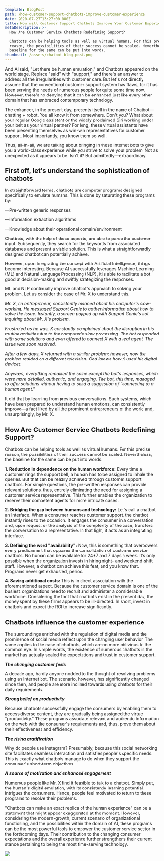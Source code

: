 ```yaml
---
template: BlogPost
path: /how-customer-support-chatbots-improve-customer-experience
date: 2020-07-27T13:27:00.000Z
title: How will Customer Support Chatbots Improve Your Customer Experience?
metaDescription: >-
  How Are Customer Service Chatbots Redefining Support?

  Chatbots can be helping tools as well as virtual humans. For this precise
  reason, the possibilities of their success cannot be scaled. Nevertheless, the
  baseline for the same can be put into words.
thumbnail: /assets/chatbot-blog-post.png
---
```



And AI said, "Let there be human emulation," and Chatbots appeared on the world stage. Replace "said" with "support," and there's an answer to address all the irregularities with customer care. But let's not directly assume that the conventional customer support system has flaws, for it has been serving the needs of numerous people for quite some time now. However, there's no denying that it can be enhanced just like every other domain that has embraced contemporary technology. 

The enhancer, in the present day, presents itself in the name of Chatbot—chatting + robot. You all know it from somewhere. Don't you? What about your regular Google assistant or the widely proclaimed Siri working under your belt as your virtual partner? For long, these virtual assistants have been presenting themselves as win-win representatives for customer support. Most importantly, you know them so well.

Thus, all-in-all, we are talking about bringing in these Internet bots to give you a world-class experience while you strive to solve your problem. Not as unexpected as it appears to be. Isn't it? But admittedly—extraordinary.



## **First off, let's understand the sophistication of chatbots**

In straightforward terms, chatbots are computer programs designed specifically to emulate humans. This is done by saturating these programs by:

—Pre-written generic responses

—Information extraction algorithms

—Knowledge about their operational domain/environment

Chatbots, with the help of these aspects, are able to parse the customer input. Subsequently, they search for the keywords from associated databases and present a viable solution. This is what a straightforwardly designed chatbot can potentially achieve. 

However, upon integrating the concept with Artificial Intelligence, things become interesting. Because AI successfully leverages Machine Learning (ML) and Natural Language Processing (NLP), it is able to facilitate a bot good at decision-making and swiftly strategizing the responses.  

ML and NLP continually improve chatbot's approach to solving your problem. Let us consider the case of Mr. X to understand this. 

_Mr. X, an entrepreneur, consistently moaned about his computer's slow-working. He messaged Support Genie to gather information about how to solve the issue. Instantly, a screen popped up with Support Genie's bot inquiring about Mr. X's problem._ 

_Frustrated as he was, X constantly complained about the disruption in his routine activities due to the computer's slow processing. The bot responded with some solutions and even offered to connect X with a real agent. The issue was soon resolved._

_After a few days, X returned with a similar problem; however, now the problem resided on a different television. God knows how X used his digital devices._

_Anyways, everything remained the same except the bot's responses, which were more detailed, authentic, and engaging. The bot, this time, managed to offer solutions without having to send a suggestion of "connecting to a human agent."_

It did that by learning from previous conversations. Such systems, which have been prepared to understand human emotions, can consistently improve—a fact liked by all the prominent entrepreneurs of the world and, unsurprisingly, by Mr. X. 



## **How Are Customer Service Chatbots Redefining Support?**

Chatbots can be helping tools as well as virtual humans. For this precise reason, the possibilities of their success cannot be scaled. Nevertheless, the baseline for the same can be put into words. 

**1.	Reduction in dependence on the human workforce:** Every time a customer rings the support bell, a human has to be assigned to inhale the queries. But that can be readily achieved through customer support chatbots. For simple questions, the pre-written responses can provide relevant solutions, thus, entirely eliminating the need for assigning a customer service representative. This further enables the organization to reserve their competent agents for more intricate cases. 

**2.	Bridging the gap between humans and technology:** Let's call a chatbot an Interface. When a consumer reaches customer support, the chatbot instantly rises to the occasion. It engages the consumer in a conversation and, upon request or the analysis of the complexity of the case, transfers the conversation to a representative. In that light, it acts as an integrating interface.

**3.	Defining the word "availability":** Now, this is something that overpowers every predicament that opposes the consolidation of customer service chatbots. No human can be available for 24*7 and 7 days a week. It's only possible when the organization invests in hiring night- and weekend-shift staff. However, a chatbot can achieve this feat, and you know that. Programs never get exhausted, period.

**4.	Saving additional costs:** This is in direct association with the aforementioned aspect. Because the customer service domain is one of the busiest, organizations need to recruit and administer a considerable workforce. Considering the fact that chatbots exist in the present day, the money spent by these firms appears to be ill-directed. In short, invest in chatbots and expect the ROI to increase significantly.



## **Chatbots influence the customer experience**

The surroundings enriched with the regulation of digital media and the prominence of social media reflect upon the changing user behavior. The same applies to the case of chatbots, which are no more oblivious to the common eye. In simple words, the existence of numerous chatbots in the market has actually scaled the expectations and trust in customer support. 

_**The changing customer feels**_

A decade ago, hardly anyone nodded to the thought of resolving problems using an Internet bot. The scenario, however, has significantly changed since then, and people are more inclined towards using chatbots for their daily requirements. 

_**Strong belief on productivity**_

Because chatbots successfully engage the consumers by enabling them to access diverse content, they are gradually being assigned the virtue "productivity." These programs associate relevant and authentic information on the web with the consumer's requirements and, thus, prove them about their effectiveness and efficiency. 

_**The rising gratification**_

Why do people use Instagram? Presumably, because this social networking site facilitates seamless interaction and satisfies people's specific needs. This is exactly what chatbots manage to do when they support the consumer's short-term objectives. 

_**A source of motivation and enhanced engagement**_

Numerous people like Mr. X find it feasible to talk to a chatbot. Simply put, the human's digital emulation, with its consistently learning potential, intrigues the consumers. Hence, people feel motivated to return to these programs to resolve their problems. 

"Chatbots can make an exact replica of the human experience" can be a statement that might appear exaggerated at the moment. However, considering the modern-growth, current scenario of organizational functioning, and the possibilities within the domain of AI, these programs can be the most powerful tools to empower the customer service sector in the forthcoming days. Their contribution to the changing consumer expectations and the overall experience further strengthens their current stance pertaining to being the most time-serving technology.

![](/assets/harmeet-singh-linkedin.png)
